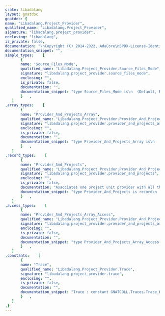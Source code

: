 ```yaml
---
crate: libadalang
layout: gnatdoc
gnatdoc: {
name: "Libadalang.Project_Provider",
qualified_name: "Libadalang.Project_Provider",
signature: "libadalang.project_provider",
enclosing: "libadalang",
is_private: false,
documentation: "\nCopyright (C) 2014-2022, AdaCore\nSPDX-License-Identifier: Apache-2.0",
documentation_snippet: "",
simple_types:    [
       {
       name: "Source_Files_Mode",
       qualified_name: "Libadalang.Project_Provider.Source_Files_Mode",
       signature: "libadalang.project_provider.source_files_mode",
       enclosing: "",
       is_private: false,
       documentation: "",
       documentation_snippet: "type Source_Files_Mode is\n  (Default, Root_Project, Whole_Project, Whole_Project_With_Runtime);",
       }   ,
   ]
,array_types:    [
       {
       name: "Provider_And_Projects_Array",
       qualified_name: "Libadalang.Project_Provider.Provider_And_Projects_Array",
       signature: "libadalang.project_provider.provider_and_projects_array",
       enclosing: "",
       is_private: false,
       documentation: "",
       documentation_snippet: "type Provider_And_Projects_Array is\n   array (Positive range <>) of Provider_And_Projects;",
       }   ,
   ]
,record_types:    [
       {
       name: "Provider_And_Projects",
       qualified_name: "Libadalang.Project_Provider.Provider_And_Projects",
       signature: "libadalang.project_provider.provider_and_projects",
       enclosing: "",
       is_private: false,
       documentation: "Associates one project unit provider with all the projects on which it\nhas visibility.\n\n@field Provider\n@field Projects",
       documentation_snippet: "type Provider_And_Projects is record\n   Provider : LAL.Unit_Provider_Reference;\n   Projects : Prj.Project_Array_Access;\nend record;",
       }   ,
   ]
,access_types:    [
       {
       name: "Provider_And_Projects_Array_Access",
       qualified_name: "Libadalang.Project_Provider.Provider_And_Projects_Array_Access",
       signature: "libadalang.project_provider.provider_and_projects_array_access",
       enclosing: "",
       is_private: false,
       documentation: "",
       documentation_snippet: "type Provider_And_Projects_Array_Access is\n   access all Provider_And_Projects_Array;",
       }   ,
   ]
,constants:    [
       {
       name: "Trace",
       qualified_name: "Libadalang.Project_Provider.Trace",
       signature: "libadalang.project_provider.trace",
       enclosing: "",
       is_private: false,
       documentation: "",
       documentation_snippet: "Trace : constant GNATCOLL.Traces.Trace_Handle := GNATCOLL.Traces.Create\n  (\"LIBADALANG.PROJECT_PROVIDER\", GNATCOLL.Traces.From_Config);",
       }   ,
   ]
,}
---
```

